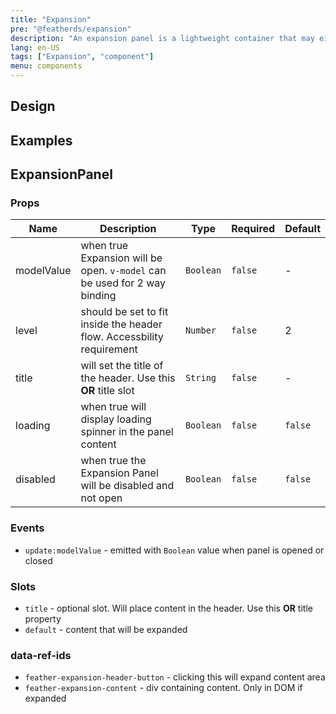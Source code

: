 ```yaml
---
title: "Expansion"
pre: "@featherds/expansion"
description: "An expansion panel is a lightweight container that may either stand alone or be connected to a larger surface, such as a card."
lang: en-US
tags: ["Expansion", "component"]
menu: components
---
```


## Design

## Examples

<Expansion-Examples />

## ExpansionPanel

### Props

| Name       | Description                                                               | Type      | Required | Default |
| ---------- | ------------------------------------------------------------------------- | --------- | -------- | ------- |
| modelValue | when true Expansion will be open. `v-model` can be used for 2 way binding | `Boolean` | `false`  | -       |
| level      | should be set to fit inside the header flow. Accessbility requirement     | `Number`  | `false`  | 2       |
| title      | will set the title of the header. Use this **OR** title slot              | `String`  | `false`  | -       |
| loading    | when true will display loading spinner in the panel content               | `Boolean` | `false`  | `false` |
| disabled   | when true the Expansion Panel will be disabled and not open               | `Boolean` | `false`  | `false` |

### Events

- `update:modelValue` - emitted with `Boolean` value when panel is opened or closed

### Slots

- `title` - optional slot. Will place content in the header. Use this **OR** title property
- `default` - content that will be expanded

### data-ref-ids

- `feather-expansion-header-button` - clicking this will expand content area
- `feather-expansion-content` - div containing content. Only in DOM if expanded
